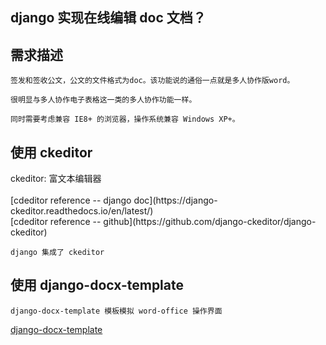 ## django 实现在线编辑 doc 文档？

    
## 需求描述

    签发和签收公文，公文的文件格式为doc。该功能说的通俗一点就是多人协作版word。

    很明显与多人协作电子表格这一类的多人协作功能一样。

    同时需要考虑兼容 IE8+ 的浏览器，操作系统兼容 Windows XP+。

## 使用 ckeditor
    
<p class='tip'>
    ckeditor: 富文本编辑器<br><br>
    [cdeditor reference -- django doc](https://django-ckeditor.readthedocs.io/en/latest/)<br>
    [cdeditor reference -- github](https://github.com/django-ckeditor/django-ckeditor)
<p>

    django 集成了 ckeditor 

## 使用 django-docx-template 

    django-docx-template 模板模拟 word-office 操作界面
    
[django-docx-template](https://docxtpl.readthedocs.io/en/latest/)


